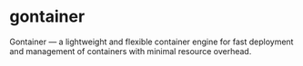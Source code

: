 # gontainer
Gontainer — a lightweight and flexible container engine for fast deployment and management of containers with minimal resource overhead.
